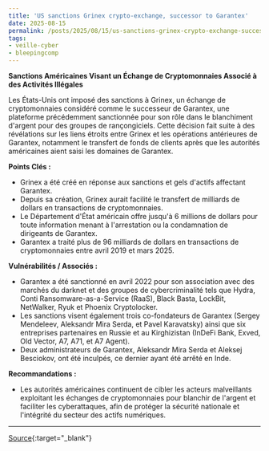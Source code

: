 ```yaml
---
title: 'US sanctions Grinex crypto-exchange, successor to Garantex'
date: 2025-08-15
permalink: /posts/2025/08/15/us-sanctions-grinex-crypto-exchange-successor-to-garantex/
tags:
- veille-cyber
- bleepingcomp
---
```

**Sanctions Américaines Visant un Échange de Cryptomonnaies Associé à des Activités Illégales**

Les États-Unis ont imposé des sanctions à Grinex, un échange de cryptomonnaies considéré comme le successeur de Garantex, une plateforme précédemment sanctionnée pour son rôle dans le blanchiment d'argent pour des groupes de rançongiciels. Cette décision fait suite à des révélations sur les liens étroits entre Grinex et les opérations antérieures de Garantex, notamment le transfert de fonds de clients après que les autorités américaines aient saisi les domaines de Garantex.

**Points Clés :**

*   Grinex a été créé en réponse aux sanctions et gels d'actifs affectant Garantex.
*   Depuis sa création, Grinex aurait facilité le transfert de milliards de dollars en transactions de cryptomonnaies.
*   Le Département d'État américain offre jusqu'à 6 millions de dollars pour toute information menant à l'arrestation ou la condamnation de dirigeants de Garantex.
*   Garantex a traité plus de 96 milliards de dollars en transactions de cryptomonnaies entre avril 2019 et mars 2025.

**Vulnérabilités / Associés :**

*   Garantex a été sanctionné en avril 2022 pour son association avec des marchés du darknet et des groupes de cybercriminalité tels que Hydra, Conti Ransomware-as-a-Service (RaaS), Black Basta, LockBit, NetWalker, Ryuk et Phoenix Cryptolocker.
*   Les sanctions visent également trois co-fondateurs de Garantex (Sergey Mendeleev, Aleksandr Mira Serda, et Pavel Karavatsky) ainsi que six entreprises partenaires en Russie et au Kirghizistan (InDeFi Bank, Exved, Old Vector, A7, A71, et A7 Agent).
*   Deux administrateurs de Garantex, Aleksandr Mira Serda et Aleksej Besciokov, ont été inculpés, ce dernier ayant été arrêté en Inde.

**Recommandations :**

*   Les autorités américaines continuent de cibler les acteurs malveillants exploitant les échanges de cryptomonnaies pour blanchir de l'argent et faciliter les cyberattaques, afin de protéger la sécurité nationale et l'intégrité du secteur des actifs numériques.

---
[Source](https://www.bleepingcomputer.com/news/security/us-sanctions-grinex-crypto-exchange-garantexs-successor/){:target="_blank"}
